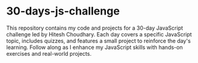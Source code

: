 # 30-days-js-challenge
This repository contains my code and projects for a 30-day JavaScript challenge led by Hitesh Choudhary. Each day covers a specific JavaScript topic, includes quizzes, and features a small project to reinforce the day's learning. Follow along as I enhance my JavaScript skills with hands-on exercises and real-world projects.
